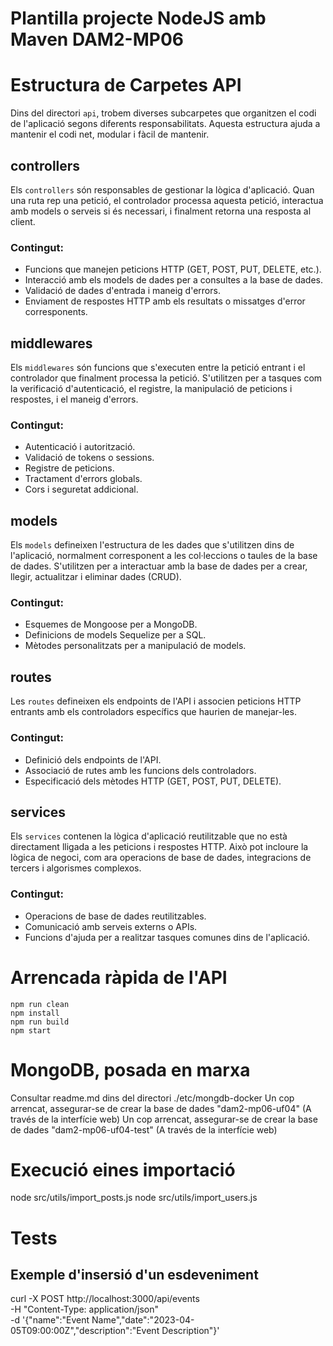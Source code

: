 # Plantilla projecte NodeJS amb Maven DAM2-MP06 #

# Estructura de Carpetes API

Dins del directori `api`, trobem diverses subcarpetes que organitzen el codi de l'aplicació segons diferents responsabilitats. Aquesta estructura ajuda a mantenir el codi net, modular i fàcil de mantenir.

## controllers

Els `controllers` són responsables de gestionar la lògica d'aplicació. Quan una ruta rep una petició, el controlador processa aquesta petició, interactua amb models o serveis si és necessari, i finalment retorna una resposta al client.

### Contingut:

- Funcions que manejen peticions HTTP (GET, POST, PUT, DELETE, etc.).
- Interacció amb els models de dades per a consultes a la base de dades.
- Validació de dades d'entrada i maneig d'errors.
- Enviament de respostes HTTP amb els resultats o missatges d'error corresponents.

## middlewares

Els `middlewares` són funcions que s'executen entre la petició entrant i el controlador que finalment processa la petició. S'utilitzen per a tasques com la verificació d'autenticació, el registre, la manipulació de peticions i respostes, i el maneig d'errors.

### Contingut:

- Autenticació i autorització.
- Validació de tokens o sessions.
- Registre de peticions.
- Tractament d'errors globals.
- Cors i seguretat addicional.

## models

Els `models` defineixen l'estructura de les dades que s'utilitzen dins de l'aplicació, normalment corresponent a les col·leccions o taules de la base de dades. S'utilitzen per a interactuar amb la base de dades per a crear, llegir, actualitzar i eliminar dades (CRUD).

### Contingut:

- Esquemes de Mongoose per a MongoDB.
- Definicions de models Sequelize per a SQL.
- Mètodes personalitzats per a manipulació de models.

## routes

Les `routes` defineixen els endpoints de l'API i associen peticions HTTP entrants amb els controladors específics que haurien de manejar-les.

### Contingut:

- Definició dels endpoints de l'API.
- Associació de rutes amb les funcions dels controladors.
- Especificació dels mètodes HTTP (GET, POST, PUT, DELETE).

## services

Els `services` contenen la lògica d'aplicació reutilitzable que no està directament lligada a les peticions i respostes HTTP. Això pot incloure la lògica de negoci, com ara operacions de base de dades, integracions de tercers i algorismes complexos.

### Contingut:

- Operacions de base de dades reutilitzables.
- Comunicació amb serveis externs o APIs.
- Funcions d'ajuda per a realitzar tasques comunes dins de l'aplicació.


# Arrencada ràpida de l'API ##
```
npm run clean
npm install
npm run build
npm start
```

# MongoDB, posada en marxa
Consultar readme.md dins del directori ./etc/mongdb-docker
Un cop arrencat, assegurar-se de crear la base de dades "dam2-mp06-uf04" (A través de la interfície web)
Un cop arrencat, assegurar-se de crear la base de dades "dam2-mp06-uf04-test" (A través de la interfície web)


# Execució eines importació
node src/utils/import_posts.js
node src/utils/import_users.js


# Tests
## Exemple d'insersió d'un esdeveniment
curl -X POST http://localhost:3000/api/events \
-H "Content-Type: application/json" \
-d '{"name":"Event Name","date":"2023-04-05T09:00:00Z","description":"Event Description"}'

